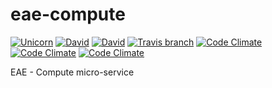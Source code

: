 # eae-compute
[![Unicorn](https://img.shields.io/badge/made-with_unicorns-ff69b4.svg?style=flat-square)](https://eae.doc.ic.ac.uk) [![David](https://img.shields.io/david/dsi-icl/eae-compute.svg?style=flat-square)](https://david-dm.org/dsi-icl/eae-compute) [![David](https://img.shields.io/david/dev/dsi-icl/eae-compute.svg?style=flat-square)](https://david-dm.org/dsi-icl/eae-compute?type=dev) [![Travis branch](https://img.shields.io/travis/dsi-icl/eae-compute/master.svg?style=flat-square)](https://travis-ci.org/dsi-icl/eae-compute) [![Code Climate](https://img.shields.io/codeclimate/github/dsi-icl/eae-compute.svg?style=flat-square)](https://codeclimate.com/github/dsi-icl/eae-compute/code?sort=remediation_cost&sort_direction=asc) [![Code Climate](https://img.shields.io/codeclimate/coverage/github/dsi-icl/eae-compute.svg?style=flat-square)](https://codeclimate.com/repos/5970c25db05a95322600010f/settings/test_reporter) [![Code Climate](https://img.shields.io/codeclimate/issues/github/dsi-icl/eae-compute.svg?style=flat-square)](https://codeclimate.com/github/dsi-icl/eae-compute/issues)

EAE - Compute micro-service
